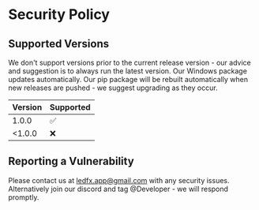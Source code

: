 # Security Policy

## Supported Versions

We don't support versions prior to the current release version - our advice and suggestion is to always run the latest version.
Our Windows package updates automatically.
Our pip package will be rebuilt automatically when new releases are pushed - we suggest upgrading as they occur.

| Version | Supported          |
| ------- | ------------------ |
| 1.0.0   | :white_check_mark: |
| <1.0.0  | :x:                |


## Reporting a Vulnerability

Please contact us at ledfx.app@gmail.com with any security issues.
Alternatively join our discord and tag @Developer - we will respond promptly.
